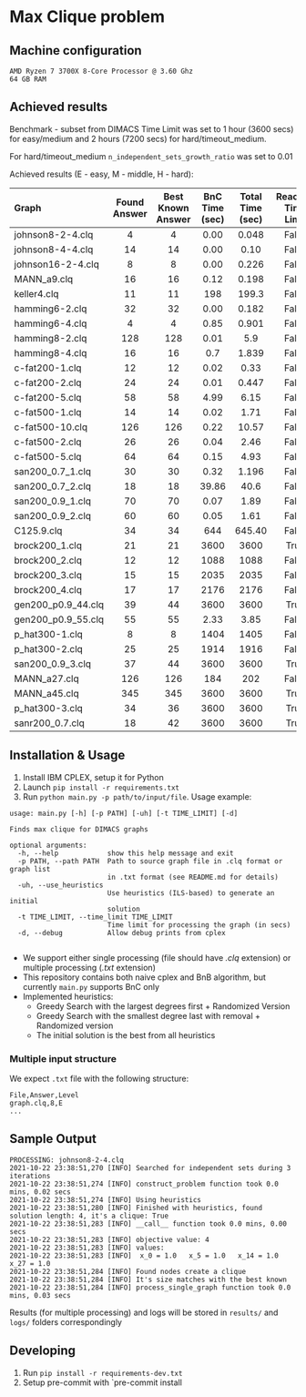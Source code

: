 # Max Clique problem

## Machine configuration
```
AMD Ryzen 7 3700X 8-Core Processor @ 3.60 Ghz
64 GB RAM
```

## Achieved results
Benchmark - subset from DIMACS
Time Limit was set to 1 hour (3600 secs) for easy/medium and 2 hours (7200 secs) for hard/timeout_medium.

For hard/timeout_medium `n_independent_sets_growth_ratio` was set to 0.01

Achieved results (E - easy, M - middle, H - hard):

| Graph                     |   Found Answer    |  Best Known Answer   | BnC Time (sec) 	 |   Total Time (sec)   |  Reached Time Limit 	  | Difficult 	 | Notes                                                                                                                    	 |
|:--------------------------|:-----------------:|:--------------------:|:----------------:|:--------------------:|:----------------------:|-------------|:--------------------------------------------------------------------------------------------------------------------------:|
| johnson8-2-4.clq          | 4               	 |          4           | 0.00           	 |  0.048            	  |         False          | E         	 |                                                             	                                                              |
| johnson8-4-4.clq          | 14              	 | 14                 	 | 0.00           	 |  0.10             	  | False                	 | E         	 |                                                             	                                                              |
| johnson16-2-4.clq         |   8           	   |  8                	  | 0.00           	 |  0.226            	  |  False              	  | E         	 |                                                             	                                                              |
| MANN_a9.clq               | 16              	 | 16                	  | 0.12          	  |  0.198            	  |  False              	  | E         	 |                                                             	                                                              |
| keller4.clq               |        11         |          11          |       198        |        199.3         |         False          | E           |                                                                                                                            |
| hamming6-2.clq            | 32              	 | 32                	  | 0.00           	 | 0.182             	  |  False              	  | E         	 |                                                             	                                                              |
| hamming6-4.clq         	  |         4         |  4                	  | 0.85          	  |  0.901            	  |  False              	  | E         	 |                                                             	                                                              |
| hamming8-2.clq     	      | 128            	  | 128                	 | 0.01           	 |  5.9             	   | False               	  | E         	 |                                                                                                                            |
| hamming8-4.clq     	      |  16            	  | 16                	  |  0.7          	  |  1.839           	   |  False              	  | E         	 |                                                             	                                                              |
| c-fat200-1.clq     	      |        12         | 12                	  |  0.02         	  | 0.33              	  |  False              	  | E         	 |                                                             	                                                              |
| c-fat200-2.clq     	      |        24         | 24                	  |  0.01         	  |  0.447            	  |  False              	  | E         	 |                                                             	                                                              |
| c-fat200-5.clq            |        58         | 58                	  |  4.99         	  |   6.15           	   |  False              	  | E         	 |                                                                                                                            |
| c-fat500-1.clq            |  14           	   | 14                	  | 0.02           	 |  1.71             	  |  False              	  | E         	 |                                                             	                                                              |
| c-fat500-10.clq           |  126           	  | 126                	 |       0.22       | 10.57             	  | False               	  | E         	 |                                                             	                                                              |
| c-fat500-2.clq            |  26           	   | 26                	  | 0.04           	 |  2.46             	  | False               	  | E         	 |                                                             	                                                              |
| c-fat500-5.clq  	         |        64         | 64                	  |       0.15       |  4.93             	  | False               	  | E         	 |                                                             	                                                              |
| san200_0.7_1.clq        	 |        30         | 30                	  |       0.32       |        1.196         | False               	  | E         	 |                                                             	                                                              |
| san200_0.7_2.clq          |  18           	   | 18                	  |      39.86       |  40.6             	  | False               	  | E         	 |                                                             	                                                              |
| san200_0.9_1.clq          |  70           	   | 70                	  |       0.07       |  1.89             	  | False               	  | E         	 |                                                             	                                                              |
| san200_0.9_2.clq          |  60           	   | 60                	  |       0.05       |  1.61             	  | False               	  | E         	 |                                                             	                                                              |
| C125.9.clq                |  34           	   | 34                	  |       644        | 645.40             	 | False               	  | M	          |                                                             	                                                              |
| brock200_1.clq            |  21           	   | 21                	  |       3600       |  3600             	  |  True               	  | M         	 |                                                             	                                                              |
| brock200_2.clq            |  12           	   | 12                	  |       1088       |  1088             	  | False               	  | M         	 |                                                             	                                                              |
| brock200_3.clq            |  15           	   | 15                	  |       2035       |  2035             	  | False               	  | M         	 |                                                             	                                                              |
| brock200_4.clq            |  17           	   | 17                	  |       2176       |  2176             	  | False               	  | M         	 |                                                             	                                                              |
| gen200_p0.9_44.clq        |  39           	   | 44                	  |       3600       |  3600             	  |  True               	  | M         	 |                                                             	                                                              |
| gen200_p0.9_55.clq        |  55           	   | 55                	  |       2.33       |  3.85             	  | False               	  | M         	 |                                                             	                                                              |
| p_hat300-1.clq            |         8         |          8           |       1404       |         1405         |         False          | M           |                                                                                                                            |
| p_hat300-2.clq            |        25         |          25          |       1914       |         1916         |         False          | M           |                                                                                                                            |
| san200_0.9_3.clq          |        37         |          44          |       3600       |         3600         |          True          | M           |                                                                                                                            |
| MANN_a27.clq              |        126        |         126          |       184        |         202          |         False          | H           |                                                                                                                            |
| MANN_a45.clq              |        345        |         345          |       3600       |         3600         |          True          | H           |                                                                                                                            |
| p_hat300-3.clq            |        34         |          36          |       3600       |         3600         |          True          | H           |                                                                                                                            |
| sanr200_0.7.clq           |        18         |          42          |       3600       |         3600         |          True          | H           |                                                                                                                            |

## Installation & Usage
1. Install IBM CPLEX, setup it for Python
2. Launch `pip install -r requirements.txt`
3. Run `python main.py -p path/to/input/file`. Usage example:
```
usage: main.py [-h] [-p PATH] [-uh] [-t TIME_LIMIT] [-d]

Finds max clique for DIMACS graphs

optional arguments:
  -h, --help            show this help message and exit
  -p PATH, --path PATH  Path to source graph file in .clq format or graph list
                        in .txt format (see README.md for details)
  -uh, --use_heuristics
                        Use heuristics (ILS-based) to generate an initial
                        solution
  -t TIME_LIMIT, --time_limit TIME_LIMIT
                        Time limit for processing the graph (in secs)
  -d, --debug           Allow debug prints from cplex


```
- We support either single processing (file should have *.clq* extension) or multiple processing (*.txt* extension)
- This repository contains both naive cplex and BnB algorithm, but currently `main.py` supports BnC only
- Implemented heuristics:
  - Greedy Search with the largest degrees first + Randomized Version
  - Greedy Search with the smallest degree last with removal + Randomized version
  - The initial solution is the best from all heuristics
### Multiple input structure
  We expect `.txt` file with the following structure:
```
File,Answer,Level
graph.clq,8,E
...
```
## Sample Output
```
PROCESSING: johnson8-2-4.clq
2021-10-22 23:38:51,270 [INFO] Searched for independent sets during 3 iterations
2021-10-22 23:38:51,274 [INFO] construct_problem function took 0.0 mins, 0.02 secs
2021-10-22 23:38:51,274 [INFO] Using heuristics
2021-10-22 23:38:51,280 [INFO] Finished with heuristics, found solution length: 4, it's a clique: True
2021-10-22 23:38:51,283 [INFO] __call__ function took 0.0 mins, 0.00 secs
2021-10-22 23:38:51,283 [INFO] objective value: 4
2021-10-22 23:38:51,283 [INFO] values:
2021-10-22 23:38:51,283 [INFO] 	x_0 = 1.0 	x_5 = 1.0 	x_14 = 1.0 	x_27 = 1.0
2021-10-22 23:38:51,284 [INFO] Found nodes create a clique
2021-10-22 23:38:51,284 [INFO] It's size matches with the best known
2021-10-22 23:38:51,284 [INFO] process_single_graph function took 0.0 mins, 0.03 secs
```
Results (for multiple processing) and logs will be stored in `results/` and `logs/` folders correspondingly
## Developing
1. Run `pip install -r requirements-dev.txt`
2. Setup pre-commit with `pre-commit install
